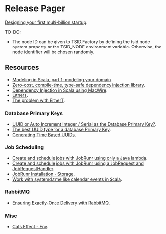 # Release Pager

[Designing your first multi-billion startup](https://scala.monster/design-a-pager/).

TO-DO:
* The node ID can be given to TSID.Factory by defining the tsid.node system property or the TSID_NODE environment variable. Otherwise, the node identifier will be chosen randomly.

## Resources

* [Modeling in Scala, part 1: modeling your domain](https://kubuszok.com/2024/modeling-in-scala-part-1/).
* [Zero-cost, compile-time, type-safe dependency injection library](https://github.com/softwaremill/macwire).
* [Dependency Injection in Scala using MacWire](https://di-in-scala.github.io/).
* [EitherT](https://typelevel.org/cats/datatypes/eithert.html).
* [The problem with EitherT](https://www.beyondthelines.net/programming/the-problem-with-eithert/).

### Database Primary Keys

* [UUID or Auto Increment Integer / Serial as the Database Primary Key?](https://www.bytebase.com/blog/choose-primary-key-uuid-or-auto-increment/).
* [The best UUID type for a database Primary Key](https://vladmihalcea.com/uuid-database-primary-key/).
* [Generating Time Based UUIDs](https://www.baeldung.com/java-generating-time-based-uuids).

### Job Scheduling

* [Create and schedule jobs with JobRunr using only a Java lambda](https://www.jobrunr.io/en/guides/intro/java-lambda/).
* [Create and schedule jobs with JobRunr using a JobRequest and JobRequestHandler](https://www.jobrunr.io/en/guides/intro/java-job-request/).
* [JobRunr Installation - Storage](https://www.jobrunr.io/en/documentation/installation/storage/).
* [Work with systemd.time like calendar events in Scala](https://github.com/eikek/calev).

### RabbitMQ

* [Ensuring Exactly-Once Delivery with RabbitMQ](https://reintech.io/blog/ensuring-exactly-once-delivery-rabbitmq).

### Misc

* [Cats Effect - Env](https://typelevel.org/cats-effect/docs/std/env).
